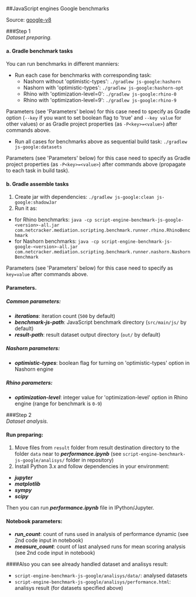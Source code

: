 ##JavaScript engines Google benchmarks

Source: [google-v8](https://github.com/v8/v8/tree/master/benchmarks) 

###Step 1 <br/> _Dataset preparing._ 
#### a. Gradle benchmark tasks
You can run benchmarks in different manniers:
 - Run each case for benchmarks with corresponding task:
   * Nashorn without 'optimistic-types': `./gradlew js-google:hashorn`
   * Nashorn with 'optimistic-types': `./gradlew js-google:hashorn-opt`
   * Rhino with 'optimization-level=0': `./gradlew js-google:rhino-0`
   * Rhino with 'optimization-level=9': `./gradlew js-google:rhino-9`
   
Parameters (see 'Parameters' below) for this case need to specify as Gradle option (`--key` if you want to set boolean flag to 'true' and `--key value` for other values) or as Gradle project properties (as `-P<key>=<value>`) after commands above.

 - Run all cases for benchmarks above as sequential build task: `./gradlew js-google:datasets`
   
Parameters (see 'Parameters' below) for this case need to specify as Gradle project properties (as `-P<key>=<value>`) after commands above (propagate to each task in build task).

#### b. Gradle assemble tasks
1. Create jar with dependencies: 
   `./gradlew js-google:clean js-google:shadowJar`
2. Run it as:
 - for Rhino benchmarks: `java -cp script-engine-benchmark-js-google-<version>-all.jar com.netcracker.mediation.scripting.benchmark.runner.rhino.RhinoBenchmark`
 - for Nashorn benchmarks: `java -cp script-engine-benchmark-js-google-<version>-all.jar com.netcracker.mediation.scripting.benchmark.runner.nashorn.NashornBenchmark`

Parameters (see 'Parameters' below) for this case need to specify as `key=value` after commands above.


#### Parameters.
##### Common parameters:
 - _**iterations**_: iteration count (`500` by default)
 - _**benchmark-js-path**_: JavaScript benchmark directory (`src/main/js/` by default)
 - _**result-path**_: result dataset output directory (`out/` by default)
##### Nashorn parameters:
 - _**optimistic-types**_: boolean flag for turning on 'optimistic-types' option in Nashorn engine
##### Rhino parameters:
 - _**optimization-level**_: integer value for 'optimization-level' option in Rhino engine (range for benchmark is `0-9`)

###Step 2 <br/> _Dataset analysis._ 
#### Run preparing:
1. Move files from `result` folder from result destination directory to the folder `data` near to _**performance.ipynb**_ (see `script-engine-benchmark-js-google/analisys/` folder in repository)
2. Install Python 3.x and follow dependencies in your environment:
 - _**jupyter**_
 - _**matplotlib**_
 - _**sympy**_
 - _**scipy**_
 
Then you can run _**performance.ipynb**_ file in IPython/Jupyter.

#### Notebook parameters:
 - _**run_count**_: count of runs used in analysis of performance dynamic (see 2nd code input in notebook)
 - _**measure_count**_: count of last analysed runs for mean scoring analysis (see 2nd code input in notebook)
 
####Also you can see already handled dataset and analisys result:
 - `script-engine-benchmark-js-google/analisys/data/`: analysed datasets
 - `script-engine-benchmark-js-google/analisys/performance.html`: analisys result (for datasets specified above)